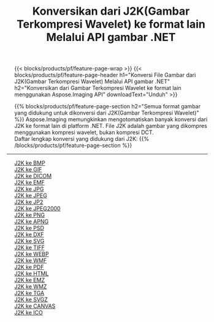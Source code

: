 ﻿---
title: Konversikan dari J2K(Gambar Terkompresi Wavelet) ke format lain Melalui API gambar .NET 
weight: 3920
url: /id/net/conversion/from/j2k 
lang: id
langdirlevel: 2
locales: zh-hans,ja,it,ru,de,es,fr,nl,id,lt,pl,pt,vi,tr,ko,zh-hant,ar,hi,th,sv,cs,uk,he
description: Menggunakan Aspose.Imaging Anda dapat dengan mudah mengonversi dari J2K(Gambar Terkompresi Wavelet) ke format lain
---

{{< blocks/products/pf/feature-page-wrap >}}
{{< blocks/products/pf/feature-page-header h1="Konversi File Gambar dari J2K(Gambar Terkompresi Wavelet) Melalui API gambar .NET" h2="Konversikan dari Gambar Terkompresi Wavelet ke format lain menggunakan Aspose.Imaging API" downloadText="Unduh" >}}


{{% blocks/products/pf/feature-page-section  h2="Semua format gambar yang didukung untuk dikonversi dari J2K(Gambar Terkompresi Wavelet)" %}}
Aspose.Imaging memungkinkan mengotomatiskan banyak konversi dari J2K ke format lain di platform .NET. File J2K adalah gambar yang dikompres menggunakan kompresi wavelet, bukan kompresi DCT.
<br/>
Daftar lengkap konversi yang didukung dari J2K:
{{% /blocks/products/pf/feature-page-section %}}
<div class="container-fluid productfamilypage bg-gray">
    <div class="convertypes bg-gray agp-content section">
        <div class="container">
		<hr style="margin-left:-20px;"/>
		<div class="row other-converters">
		    <div class='col-md-2 other-converter remove-lp remove-rp'><a href="/imaging/id/net/conversion/j2k-to-bmp" >J2K ke BMP</a></div><div class='col-md-2 other-converter remove-lp remove-rp'><a href="/imaging/id/net/conversion/j2k-to-gif" >J2K ke GIF</a></div><div class='col-md-2 other-converter remove-lp remove-rp'><a href="/imaging/id/net/conversion/j2k-to-dicom" >J2K ke DICOM</a></div><div class='col-md-2 other-converter remove-lp remove-rp'><a href="/imaging/id/net/conversion/j2k-to-emf" >J2K ke EMF</a></div><div class='col-md-2 other-converter remove-lp remove-rp'><a href="/imaging/id/net/conversion/j2k-to-jpg" >J2K ke JPG</a></div><div class='col-md-2 other-converter remove-lp remove-rp'><a href="/imaging/id/net/conversion/j2k-to-jpeg" >J2K ke JPEG</a></div><div class='col-md-2 other-converter remove-lp remove-rp'><a href="/imaging/id/net/conversion/j2k-to-jp2" >J2K ke JP2</a></div><div class='col-md-2 other-converter remove-lp remove-rp'><a href="/imaging/id/net/conversion/j2k-to-jpeg2000" >J2K ke JPEG2000</a></div><div class='col-md-2 other-converter remove-lp remove-rp'><a href="/imaging/id/net/conversion/j2k-to-png" >J2K ke PNG</a></div><div class='col-md-2 other-converter remove-lp remove-rp'><a href="/imaging/id/net/conversion/j2k-to-apng" >J2K ke APNG</a></div><div class='col-md-2 other-converter remove-lp remove-rp'><a href="/imaging/id/net/conversion/j2k-to-psd" >J2K ke PSD</a></div><div class='col-md-2 other-converter remove-lp remove-rp'><a href="/imaging/id/net/conversion/j2k-to-dxf" >J2K ke DXF</a></div><div class='col-md-2 other-converter remove-lp remove-rp'><a href="/imaging/id/net/conversion/j2k-to-svg" >J2K ke SVG</a></div><div class='col-md-2 other-converter remove-lp remove-rp'><a href="/imaging/id/net/conversion/j2k-to-tiff" >J2K ke TIFF</a></div><div class='col-md-2 other-converter remove-lp remove-rp'><a href="/imaging/id/net/conversion/j2k-to-webp" >J2K ke WEBP</a></div><div class='col-md-2 other-converter remove-lp remove-rp'><a href="/imaging/id/net/conversion/j2k-to-wmf" >J2K ke WMF</a></div><div class='col-md-2 other-converter remove-lp remove-rp'><a href="/imaging/id/net/conversion/j2k-to-pdf" >J2K ke PDF</a></div><div class='col-md-2 other-converter remove-lp remove-rp'><a href="/imaging/id/net/conversion/j2k-to-html" >J2K ke HTML</a></div><div class='col-md-2 other-converter remove-lp remove-rp'><a href="/imaging/id/net/conversion/j2k-to-emz" >J2K ke EMZ</a></div><div class='col-md-2 other-converter remove-lp remove-rp'><a href="/imaging/id/net/conversion/j2k-to-wmz" >J2K ke WMZ</a></div><div class='col-md-2 other-converter remove-lp remove-rp'><a href="/imaging/id/net/conversion/j2k-to-tga" >J2K ke TGA</a></div><div class='col-md-2 other-converter remove-lp remove-rp'><a href="/imaging/id/net/conversion/j2k-to-svgz" >J2K ke SVGZ</a></div><div class='col-md-2 other-converter remove-lp remove-rp'><a href="/imaging/id/net/conversion/j2k-to-canvas" >J2K ke CANVAS</a></div><div class='col-md-2 other-converter remove-lp remove-rp'><a href="/imaging/id/net/conversion/j2k-to-ico" >J2K ke ICO</a></div>
                </div>
        </div>
    </div>
</div>
<br/>

